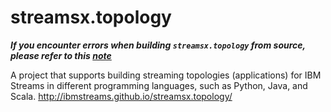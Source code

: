 # streamsx.topology
***If you encounter errors when building `streamsx.topology` from source, please refer to this [note](https://ibm.ent.box.com/notes/145718502399)***

A project that supports building streaming topologies (applications)
for IBM Streams in different programming languages, such as Python, Java, and Scala.
http://ibmstreams.github.io/streamsx.topology/

